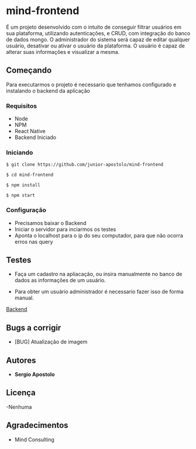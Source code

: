 # mind-frontend

É um projeto desenvolvido com o intuito de conseguir filtrar usuários em sua plataforma, utilizando autenticações, e CRUD, com integração do banco de dados mongo.
O administrador do sistema será capaz de editar qualquer usuário, desativar ou ativar o usuário da plataforma.
O usuário é capaz de alterar suas informações e visualizar a mesma.
## Começando

 

Para executarmos o projeto é necessario que tenhamos configurado e instalando o backend da aplicação

 

### Requisitos

 

 - Node
 - NPM
 - React Native
 - Backend Iniciado
 
### Iniciando 
```
$ git clone https://github.com/junior-apostolo/mind-frontend
```
```
$ cd mind-frontend
```
```
$ npm install
```
```
$ npm start 
```

 


### Configuração
 

- Precisamos baixar o Backend 
- Iniciar o servidor para inciarmos os testes
- Aponta o localhost para o ip do seu computador, para que não ocorra erros nas query



## Testes

 

- Faça um cadastro na apliacação, ou insira manualmente no banco de dados as informações de um usuário.

 

- Para obter um  usuário administrador é necessario fazer isso de forma manual.

 

[Backend](https://github.com/junior-apostolo/mind-backend/)

 

## Bugs a corrigir

 

- [BUG] Atualização de imagem

 

## Autores

 

* **Sergio Apostolo**

 

## Licença
 
 -Nenhuma

 

## Agradecimentos

 

* Mind Consulting
